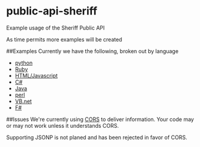 # public-api-sheriff
Example usage of the Sheriff Public API

As time permits more examples will be created

##Examples
Currently we have the following, broken out by language
  - [python](python)
  - [Ruby](ruby)
  - [HTML/Javascript](html)
  - [C#](dotnet)
  - [Java](java)
  - [perl](perl)
  - [VB.net](dotnet)
  - [F#](dotnet)

##Issues
We're currently using [CORS](http://enable-cors.org/) to deliver information. Your code may or may not work unless it understands CORS.

Supporting JSONP is not planed and has been rejected in favor of CORS.
